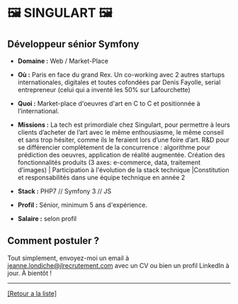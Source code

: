 # 🖼️ SINGULART 🖼️

## Développeur sénior Symfony

- **Domaine :** Web / Market-Place

- **Où :** Paris en face du grand Rex. Un co-working avec 2 autres startups internationales, digitales et toutes cofondées par Denis Fayolle, serial entrepreneur (celui qui a inventé les 50% sur Lafourchette)
- **Quoi :** Market-place d'oeuvres d'art en C to C et positionnée à l’international.
- **Missions :** La tech est primordiale chez Singulart, pour permettre à leurs clients d’acheter de l’art avec le même enthousiasme, le même conseil et sans trop hésiter, comme ils le feraient lors d’une foire d’art. R&D pour se différencier complètement de la concurrence : algorithme pour prédiction des oeuvres, application de réalité augmentée.
Création des fonctionnalités produits (3 axes: e-commerce, data, traitement d’images) | Participation à l'évolution de la stack technique |Constitution et responsabilités dans une équipe technique en année 2
- **Stack :** PHP7 // Symfony 3 // JS
- **Profil :** Sénior, minimum 5 ans d'expérience.
- **Salaire :** selon profil

## Comment postuler ?

Tout simplement, envoyez-moi un email à jeanne.londiche@jlrecrutement.com avec un CV ou bien un profil LinkedIn à jour. À bientôt ! 

----
<a href="https://github.com/jlondiche/job-board-php/blob/master/README.md">[Retour a la liste]</a>